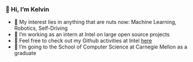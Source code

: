 <!--
**Geniussh/Geniussh** is a ✨ _special_ ✨ repository because its `README.md` (this file) appears on your GitHub profile.

- 🔭 I’m currently working on ...
- 🌱 I’m currently learning ...
- 👯 I’m looking to collaborate on ...
- 🤔 I’m looking for help with ...
- 💬 Ask me about ...
- 📫 How to reach me: ...
- 😄 Pronouns: ...
- ⚡ Fun fact: ...
-->

### 👋 Hi, I’m Kelvin
- 👀 My interest lies in anything that are nuts now: Machine Learning, Robotics, Self-Driving
- 🌱 I’m working as an intern at Intel on large open source projects
- 🔭 Feel free to check out my Github activities at Intel [here](https://github.com/s-kelvin)
- 💞️ I’m going to the School of Computer Science at Carnegie Mellon as a graduate
